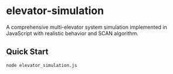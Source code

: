# elevator-simulation
A comprehensive multi-elevator system simulation implemented in JavaScript with realistic behavior and SCAN algorithm.

## Quick Start
```bash
node elevator_simulation.js
